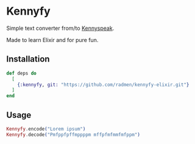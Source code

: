 # Kennyfy

Simple text converter from/to [Kennyspeak](https://www.namesuppressed.com/kenny/).

Made to learn Elixir and for pure fun.

## Installation

```elixir
def deps do
  [
    {:kennyfy, git: "https://github.com/radmen/kennyfy-elixir.git"}
  ]
end
```

## Usage

```elixir
Kennyfy.encode("Lorem ipsum")
Kennyfy.decode("Pmfppfpffmppppm mffpfmfmmfmfppm")
```
